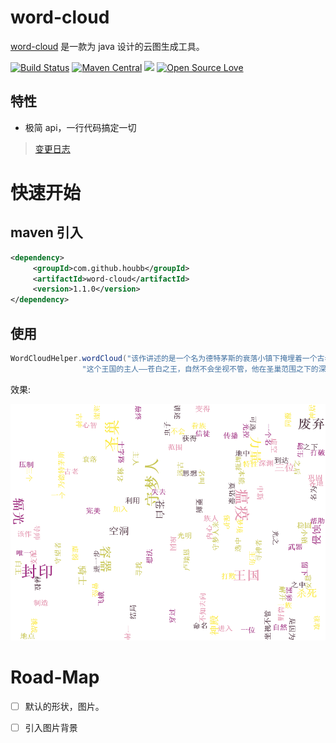 # word-cloud

[word-cloud](https://github.com/houbb/word-cloud) 是一款为 java 设计的云图生成工具。

[![Build Status](https://travis-ci.com/houbb/word-cloud.svg?branch=master)](https://travis-ci.com/houbb/word-cloud)
[![Maven Central](https://maven-badges.herokuapp.com/maven-central/com.github.houbb/word-cloud/badge.svg)](http://mvnrepository.com/artifact/com.github.houbb/word-cloud)
[![](https://img.shields.io/badge/license-Apache2-FF0080.svg)](https://github.com/houbb/word-cloud/blob/master/LICENSE.txt)
[![Open Source Love](https://badges.frapsoft.com/os/v2/open-source.svg?v=103)](https://github.com/houbb/word-cloud)

## 特性

- 极简 api，一行代码搞定一切

> [变更日志](https://github.com/houbb/word-cloud/blob/master/CHANGELOG.md)

# 快速开始

## maven 引入

```xml
<dependency>
     <groupId>com.github.houbb</groupId>
     <artifactId>word-cloud</artifactId>
     <version>1.1.0</version>
</dependency>
```

## 使用

```java
WordCloudHelper.wordCloud("该作讲述的是一个名为德特茅斯的衰落小镇下掩埋着一个古老的废弃王国，名叫圣巢。这个王国被瘟疫所侵蚀而废弃，废弃的原因则是因为名为辐光的光之古神，她可以通过思想来传播瘟疫，被瘟疫侵蚀的虫子都会被本能所支配，失去心智。\n" +
                "这个王国的主人——苍白之王，自然不会坐视不管，他在圣巢范围之下的深渊，利用另一种远古力量“虚空”可以压制光明的特性，制造了容器一族。其中一位被选中的容器用来封印瘟疫，并被命名为空洞骑士。为了封印的稳固，白王寻找了三个守梦人来进一步巩固封印，三位守梦人的名称分别为守望者 - 卢瑞恩，导师 - 莫诺蒙，野兽 - 赫拉。但之后苍白之王不知去向，不完美的容器的力量的也变得逐渐虚弱，最终被辐光控制。主角就要穿过圣巢的各地，在安息之地中，我们受到曾经辐光的信徒和眷族——飞蛾族唯一留下的族人的帮助，获得了和辐光力量同源的梦之武器——梦之钉。梦之钉可以读取生物内心的想法，并可以打破守梦人的保护，进入到其梦境之中杀死守梦人。杀死了三位守梦人并解开封印后，可选的结局有到达十字路里的黑卵神殿打败空洞骑士或去到在“寻神者”更新中新加入的地点“神居”并挑战圣巢万神殿。");
```

效果:

![out.png](out.png)

# Road-Map

- [ ] 默认的形状，图片。

- [ ] 引入图片背景